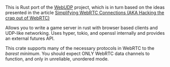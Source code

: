 This is Rust port of the [WebUDP](https://github.com/seemk/WebUdp) project,
which is in turn based on the ideas presented in the article [Simplifying WebRTC
Connections (AKA Hacking the crap out of
WebRTC)](http://www.stormbrewers.com/blog/webrtc-data-channels-without-signaling-aka-hacking-the-crap-out-of-webrtc/)

Allows you to write a game server in rust with browser based clients and
UDP-like networking.  Uses hyper, tokio, and openssl internally and provides an
external futures API.

This crate supports many of the necessary protocols in WebRTC to the *barest
minimum*.  You should expect ONLY WebRTC data channels to function, and only in
unreliable, unordered mode.

